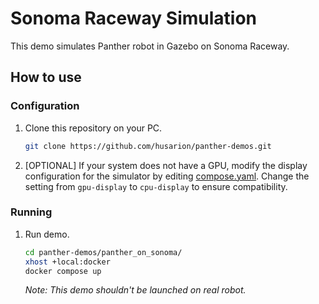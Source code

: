 # Sonoma Raceway Simulation

This demo simulates Panther robot in Gazebo on Sonoma Raceway.

## How to use

### Configuration

1. Clone this repository on your PC.

    ```bash
    git clone https://github.com/husarion/panther-demos.git
    ```

2. [OPTIONAL] If your system does not have a GPU, modify the display configuration for the simulator by editing [compose.yaml](compose.yaml). Change the setting from `gpu-display` to `cpu-display` to ensure compatibility.

### Running

1. Run demo.

    ```bash
    cd panther-demos/panther_on_sonoma/
    xhost +local:docker
    docker compose up
    ```

    *Note: This demo shouldn't be launched on real robot.*
